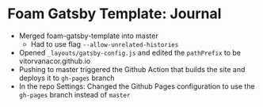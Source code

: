 # Foam Gatsby Template: Journal

- Merged foam-gatsby-template into master
  - Had to use flag `--allow-unrelated-histories`
- Opened `_layouts/gatsby-config.js` and edited the `pathPrefix` to be vitorvanacor.github.io
- Pushing to master triggered the Github Action that builds the site and deploys it to `gh-pages` branch
- In the repo Settings: Changed the Github Pages configuration to use the `gh-pages` branch instead of `master`